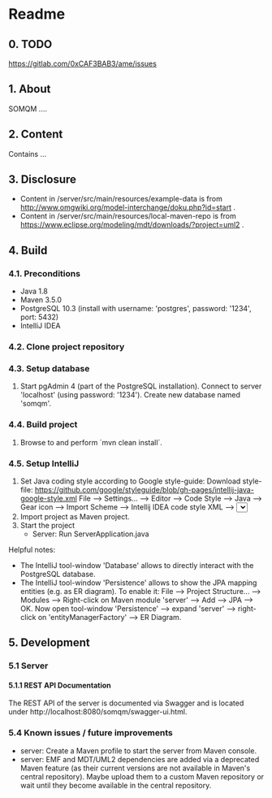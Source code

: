 # Readme

## 0. TODO
https://gitlab.com/0xCAF3BAB3/ame/issues

## 1. About
SOMQM ....

## 2. Content
Contains ...

## 3. Disclosure
 * Content in <project directory>/server/src/main/resources/example-data is from http://www.omgwiki.org/model-interchange/doku.php?id=start .
 * Content in <project directory>/server/src/main/resources/local-maven-repo is from https://www.eclipse.org/modeling/mdt/downloads/?project=uml2 .

## 4. Build

### 4.1. Preconditions
 * Java 1.8
 * Maven 3.5.0
 * PostgreSQL 10.3 (install with username: 'postgres', password: '1234', port: 5432)
 * IntelliJ IDEA

### 4.2. Clone project repository

### 4.3. Setup database
 1. Start pgAdmin 4 (part of the PostgreSQL installation).
    Connect to server 'localhost' (using password: '1234').
    Create new database named 'somqm'.

### 4.4. Build project
 1. Browse to <project directory> and perform ´mvn clean install´.

### 4.5. Setup IntelliJ
 1. Set Java coding style according to Google style-guide:
    Download style-file: https://github.com/google/styleguide/blob/gh-pages/intellij-java-google-style.xml
    File --> Settings... --> Editor --> Code Style --> Java --> Gear icon --> Import Scheme --> Intellij IDEA code style XML --> <select style-file> --> OK.
    Verify that "GoogleStyle" is selected in the dropdown-field next to 'Scheme:' (at least for this project).
    Auto-format the code before committing: click on a package or class and click on "Reformat code".
 2. Import project as Maven project.
 3. Start the project
    * Server: Run ServerApplication.java

Helpful notes:
 * The IntelliJ tool-window 'Database' allows to directly interact with the PostgreSQL database.
 * The IntelliJ tool-window 'Persistence' allows to show the JPA mapping entities (e.g. as ER diagram).
   To enable it: File --> Project Structure... --> Modules --> Right-click on Maven module 'server' --> Add --> JPA --> OK.
   Now open tool-window 'Persistence' --> expand 'server' --> right-click on 'entityManagerFactory' --> ER Diagram.

## 5. Development

### 5.1 Server
#### 5.1.1 REST API Documentation
The REST API of the server is documented via Swagger and is located under http://localhost:8080/somqm/swagger-ui.html.

### 5.4 Known issues / future improvements
  * server: Create a Maven profile to start the server from Maven console.
  * server: EMF and MDT/UML2 dependencies are added via a deprecated Maven feature (as their current versions are not available in Maven's central repository). Maybe upload them to a custom Maven repository or wait until they become available in the central repository.
